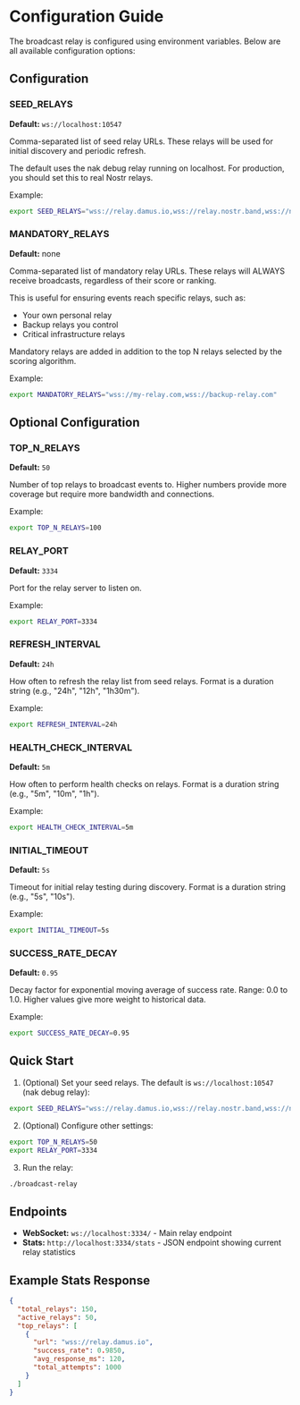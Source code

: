 # Configuration Guide

The broadcast relay is configured using environment variables. Below are all available configuration options:

## Configuration

### SEED_RELAYS
**Default:** `ws://localhost:10547`

Comma-separated list of seed relay URLs. These relays will be used for initial discovery and periodic refresh.

The default uses the nak debug relay running on localhost. For production, you should set this to real Nostr relays.

Example:
```bash
export SEED_RELAYS="wss://relay.damus.io,wss://relay.nostr.band,wss://nos.lol,wss://relay.snort.social"
```

### MANDATORY_RELAYS
**Default:** none

Comma-separated list of mandatory relay URLs. These relays will ALWAYS receive broadcasts, regardless of their score or ranking.

This is useful for ensuring events reach specific relays, such as:
- Your own personal relay
- Backup relays you control
- Critical infrastructure relays

Mandatory relays are added in addition to the top N relays selected by the scoring algorithm.

Example:
```bash
export MANDATORY_RELAYS="wss://my-relay.com,wss://backup-relay.com"
```

## Optional Configuration

### TOP_N_RELAYS
**Default:** `50`

Number of top relays to broadcast events to. Higher numbers provide more coverage but require more bandwidth and connections.

Example:
```bash
export TOP_N_RELAYS=100
```

### RELAY_PORT
**Default:** `3334`

Port for the relay server to listen on.

Example:
```bash
export RELAY_PORT=3334
```

### REFRESH_INTERVAL
**Default:** `24h`

How often to refresh the relay list from seed relays. Format is a duration string (e.g., "24h", "12h", "1h30m").

Example:
```bash
export REFRESH_INTERVAL=24h
```

### HEALTH_CHECK_INTERVAL
**Default:** `5m`

How often to perform health checks on relays. Format is a duration string (e.g., "5m", "10m", "1h").

Example:
```bash
export HEALTH_CHECK_INTERVAL=5m
```

### INITIAL_TIMEOUT
**Default:** `5s`

Timeout for initial relay testing during discovery. Format is a duration string (e.g., "5s", "10s").

Example:
```bash
export INITIAL_TIMEOUT=5s
```

### SUCCESS_RATE_DECAY
**Default:** `0.95`

Decay factor for exponential moving average of success rate. Range: 0.0 to 1.0. Higher values give more weight to historical data.

Example:
```bash
export SUCCESS_RATE_DECAY=0.95
```

## Quick Start

1. (Optional) Set your seed relays. The default is `ws://localhost:10547` (nak debug relay):
```bash
export SEED_RELAYS="wss://relay.damus.io,wss://relay.nostr.band,wss://nos.lol"
```

2. (Optional) Configure other settings:
```bash
export TOP_N_RELAYS=50
export RELAY_PORT=3334
```

3. Run the relay:
```bash
./broadcast-relay
```

## Endpoints

- **WebSocket:** `ws://localhost:3334/` - Main relay endpoint
- **Stats:** `http://localhost:3334/stats` - JSON endpoint showing current relay statistics

## Example Stats Response

```json
{
  "total_relays": 150,
  "active_relays": 50,
  "top_relays": [
    {
      "url": "wss://relay.damus.io",
      "success_rate": 0.9850,
      "avg_response_ms": 120,
      "total_attempts": 1000
    }
  ]
}
```

